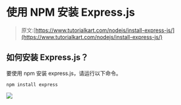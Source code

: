 # 使用 NPM 安装 Express.js

> 原文:[https://www.tutorialkart.com/nodejs/install-express-js/](https://www.tutorialkart.com/nodejs/install-express-js/)

## 如何安装 Express.js？

要使用 npm 安装 express.js，请运行以下命令。

```
npm install express
```

[![](../Images/925da31b32d6bc3827932f6c8afb11bb.png)](https://www.tutorialkart.com/)